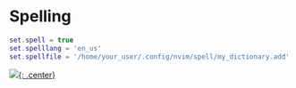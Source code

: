 # Spelling

```lua
set.spell = true
set.spelllang = 'en_us'
set.spellfile = '/home/your_user/.config/nvim/spell/my_dictionary.add'
```
[![](not-by-ai.svg){: .center}](https://notbyai.fyi)
